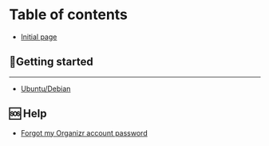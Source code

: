 # Table of contents

* [Initial page](README.md)

## 📌Getting started

---

* [Ubuntu/Debian](ubuntu-debian.md)

## 🆘 Help

* [Forgot my Organizr account password](help/forgot-password.md)

